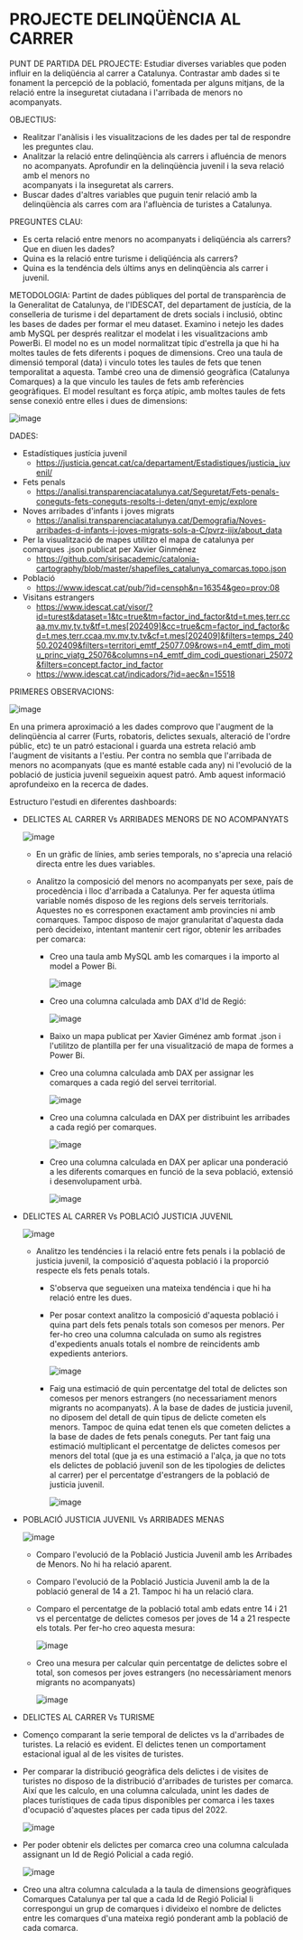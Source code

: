 # PROJECTE DELINQÜÈNCIA AL CARRER

PUNT DE PARTIDA DEL PROJECTE: Estudiar diverses variables que poden influir en la deliqüéncia al carrer a Catalunya. Contrastar amb dades si te fonament la percepció de la població, fomentada per alguns mitjans, de la relació entre la inseguretat ciutadana i l'arribada de menors no acompanyats.   

OBJECTIUS: 
* Realitzar l'anàlisis i les visualitzacions de les dades per tal de respondre les preguntes clau.
* Analitzar la relació entre delinqüència als carrers i afluéncia de menors no acompanyats. Aprofundir en la delinqüència juvenil i la seva relació amb el menors no         
  acompanyats i la inseguretat als carrers. 
* Buscar dades d'altres variables que puguin tenir relació amb la delinqüència als carres com ara l'afluència de turistes a Catalunya.

PREGUNTES CLAU: 
* Es certa relació entre menors no acompanyats i deliqüéncia als carrers? Que en diuen les dades?
* Quina es la relació entre turisme i deliqüéncia als carrers? 
* Quina es la tendéncia dels últims anys en delinqüència als carrer i juvenil.

METODOLOGIA: Partint de dades públiques del portal de transparència de la Generalitat de Catalunya, de l'IDESCAT, del departament de justícia, de la conselleria de turisme i del departament de drets socials i inclusió, obtinc les bases de dades per formar el meu dataset. Examino i netejo les dades amb MySQL per després realitzar el modelat i les visualitzacions amb PowerBi.
El model no es un model normalitzat típic d'estrella ja que hi ha moltes taules de fets diferents i poques de dimensions. Creo una taula de dimensió temporal (data) i vinculo totes les taules de fets que tenen temporalitat a aquesta. També creo una de dimensió geogràfica (Catalunya Comarques) a la que vinculo les taules de fets amb referències geogràfiques.
El model resultant es força atípic, amb moltes taules de fets sense conexió entre elles i dues de dimensions:

![image](https://github.com/user-attachments/assets/71265c60-d448-4683-9762-72da669044ec)


DADES:

* Estadístiques justícia juvenil
  * https://justicia.gencat.cat/ca/departament/Estadistiques/justicia_juvenil/
* Fets penals
  * https://analisi.transparenciacatalunya.cat/Seguretat/Fets-penals-coneguts-fets-coneguts-resolts-i-deten/qnyt-emjc/explore
* Noves arribades d'infants i joves migrats
  * https://analisi.transparenciacatalunya.cat/Demografia/Noves-arribades-d-infants-i-joves-migrats-sols-a-C/pvrz-iijx/about_data
* Per la visualització de mapes utilitzo el mapa de catalunya per comarques .json  publicat per Xavier Ginménez
  * https://github.com/sirisacademic/catalonia-cartography/blob/master/shapefiles_catalunya_comarcas.topo.json
* Població
  * https://www.idescat.cat/pub/?id=censph&n=16354&geo=prov:08 
* Visitans estrangers
  * https://www.idescat.cat/visor/?id=turest&dataset=1&tc=true&tm=factor_ind_factor&td=t.mes,terr.ccaa,mv.mv,tv.tv&tf=t.mes[202409]&cc=true&cm=factor_ind_factor&cd=t.mes,terr.ccaa,mv.mv,tv.tv&cf=t.mes[202409]&filters=temps_24050.202409&filters=territori_emtf_25077.09&rows=n4_emtf_dim_motiu_princ_viatg_25076&columns=n4_emtf_dim_codi_questionari_25072&filters=concept.factor_ind_factor
  * https://www.idescat.cat/indicadors/?id=aec&n=15518
     
 
PRIMERES OBSERVACIONS:

![image](https://github.com/user-attachments/assets/0d49d539-b6c0-41fa-895b-1837f96c930d)

En una primera aproximació a les dades comprovo que l'augment de la delinqüència al carrer (Furts, robatoris, delictes sexuals, alteració de l'ordre públic, etc) te un patró estacional i guarda una estreta relació amb l'augment de visitants a l'estiu. Per contra no sembla que l'arribada de menors no acompanyats (que es manté estable cada any) ni l'evolució de la població de justicia juvenil segueixin aquest patró.
Amb aquest informació aprofundeixo en la recerca de dades. 

Estructuro l'estudi en diferentes dashboards:

* DELICTES AL CARRER Vs ARRIBADES MENORS DE NO ACOMPANYATS


  ![image](https://github.com/user-attachments/assets/3d7a074a-db61-4b64-9482-4c61136516f4)

  
  * En un gràfic de línies, amb series temporals, no s'aprecia una relació directa entre les dues variables.
    
  * Analitzo la composició del menors no acompanyats per sexe, país de procedència i lloc d'arribada a Catalunya.
    Per fer aquesta útlima variable només disposo de les regions dels serveis territorials. Aquestes no es corresponen exactament amb provincies ni amb 
    comarques. Tampoc disposo de major granularitat d'aquesta dada però decideixo, intentant mantenir cert rigor, obtenir les arribades per comarca:
    
      * Creo una taula amb MySQL amb les comarques i la importo al model a Power Bi.
        
        ![image](https://github.com/user-attachments/assets/e138f678-8978-44fc-8220-0b2db701de5d)

      * Creo una columna calculada amb DAX d'Id de Regió:
        
        ![image](https://github.com/user-attachments/assets/53714233-149b-4606-8b02-ab5762004f57)
        
      * Baixo un mapa publicat per Xavier Giménez amb format .json i l'utilitzo de plantilla per fer una visualització de mapa de formes a Power Bi.
        
      * Creo una columna calculada amb DAX per assignar les comarques a cada regió del servei territorial.
        
        ![image](https://github.com/user-attachments/assets/2d57acce-0947-4575-96af-7f1555a7b569)
        
      * Creo una columna calculada en DAX per distribuint les arribades a cada regió per comarques.
 
        ![image](https://github.com/user-attachments/assets/35ee060e-3e18-4f21-999a-949d0a6414d9)
        
      * Creo una columna calculada en DAX per aplicar una ponderació a les diferents comarques en funció de la seva població, extensió i desenvolupament urbà.
        
        ![image](https://github.com/user-attachments/assets/aeb2707d-fd19-48f8-9163-d5d83af38429)        
      
    
* DELICTES AL CARRER Vs POBLACIÓ JUSTICIA JUVENIL


  ![image](https://github.com/user-attachments/assets/bc9e7076-21aa-4e76-9945-2a0d06840545)


  * Analitzo les tendéncies i la relació entre fets penals i la població de justicia juvenil, la composició d'aquesta població i la proporció respecte els fets penals totals.
    *  S'observa que segueixen una mateixa tendéncia i que hi ha relació entre les dues.
    *  Per posar context analitzo la composició d'aquesta població i quina part dels fets penals totals son comesos per menors. Per fer-ho creo una columna 
       calculada on sumo als registres d'expedients anuals totals el nombre de reincidents amb expedients anteriors.

        ![image](https://github.com/user-attachments/assets/a7f40f23-ef02-4aa6-ac56-8c4b888035f5)

    *  Faig una estimació de quin percentatge del total de delictes son comesos per menors estrangers (no necessariament menors migrants no acompanyats). A
       la base de dades de justicia juvenil, no diposem del detall de quin tipus de delicte cometen els menors. Tampoc de quina edat tenen els que cometen 
       delictes a la base de dades de fets penals coneguts.
       Per tant faig una estimació multiplicant el percentatge de delictes comesos per menors del total (que ja es una estimació a l'alça, ja que no tots 
       els delictes de població juvenil son de les tipologies de delictes al carrer) per el percentatge d'estrangers de la població de justicia juvenil.

        ![image](https://github.com/user-attachments/assets/9c5961b6-c832-478e-a59d-0495a7142763)

       

* POBLACIÓ JUSTICIA JUVENIL Vs ARRIBADES MENAS


  ![image](https://github.com/user-attachments/assets/6dfd82e7-7d87-4b2a-986e-799fdc76ef14)


  * Comparo l'evolució de la Població Justicia Juvenil amb les Arribades de Menors. No hi ha relació aparent.
  * Comparo l'evolució de la Població Justicia Juvenil amb la de la població general de 14 a 21. Tampoc hi ha un relació clara.
  * Comparo el percentatge de la població total amb edats entre 14 i 21 vs el percentatge de delictes comesos per joves de 14 a 21 respecte els totals.
    Per fer-ho creo aquesta mesura:

    ![image](https://github.com/user-attachments/assets/69920899-c193-430b-86ce-4602933dd19d)

  * Creo una mesura per calcular quin percentatge de delictes sobre el total, son comesos per joves estrangers (no necessàriament menors migrants no acompanyats)

    ![image](https://github.com/user-attachments/assets/3619e42b-f993-4042-be8b-8fa5001a0541)



* DELICTES AL CARRER Vs TURISME


  
  
 * Començo comparant la serie temporal de delictes vs la d'arribades de turistes. La relació es evident. El delictes tenen un comportament estacional igual al de les visites de turistes.
   
* Per comparar la distribució geogràfica dels delictes i de visites de turistes no disposo de la distribució d'arribades de turistes per comarca. Així que les calculo, en una columna calculada, unint les dades de places turístiques de cada tipus disponibles per comarca i les taxes d'ocupació d'aquestes places per cada tipus del 2022.

  ![image](https://github.com/user-attachments/assets/c1ecb73e-d6b7-40f6-b996-73b06969d209)
  
* Per poder obtenir els delictes per comarca creo una columna calculada assignant un Id de Regió Policial a cada regió.

  ![image](https://github.com/user-attachments/assets/76b117b2-56d7-4bad-8ff5-fe750a3a3125)

 * Creo una altra columna calculada a la taula de dimensions geogràfiques Comarques Catalunya per tal que a cada Id de Regió Policial li correspongui un grup de comarques i divideixo el nombre de delictes entre les comarques d'una mateixa regió ponderant amb la població de cada comarca.       

